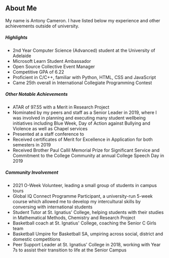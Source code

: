 
## About Me

My name is Antony Cameron. I have listed below my experience and other achievements outside of university.

##### Highlights

- 2nd Year Computer Science (Advanced) student at the University of Adelaide
- Microsoft Learn Student Ambassador
- Open Source Collective Event Manager
- Competitive GPA of 6.22
- Proficient in C/C++, familiar with Python, HTML, CSS and JavaScript
- Came 25th overall in International Collegiate Programming Contest

##### Other Notable Achievements

- ATAR of 97.55 with a Merit in Research Project
- Nominated by my peers and staff as a Senior Leader in 2019, where I was involved in planning and executing many student wellbeing initiatives including Blue Week, Day of Action against Bullying and Violence as well as Chapel services
- Presented at a staff conference to 
- Received certificates of Merit for Excellence in Application for both semesters in 2019
- Received Brother Paul Callil Memorial Prize for Significant Service and Commitment to the College Community at annual College Speech Day in 2019

##### Community Involvement

- 2021 O-Week Volunteer, leading a small group of students in campus tours
- Global IQ Connect Programme Participant, a university-run 5-week course which allowed me to develop my intercultural skills by conversing with international students
- Student Tutor at St. Ignatius' College, helping students with their studies in Mathematical Methods, Chemistry and Research Project
- Basketball coach at St. Ignatius' College, coaching the Senior C Girls team
- Basketball Umpire for Basketball SA, umpiring across social, district and domestic competitions
- Peer Support Leader at St. Ignatius' College in 2018, working with Year 7s to assist their transition to life at the Senior Campus
